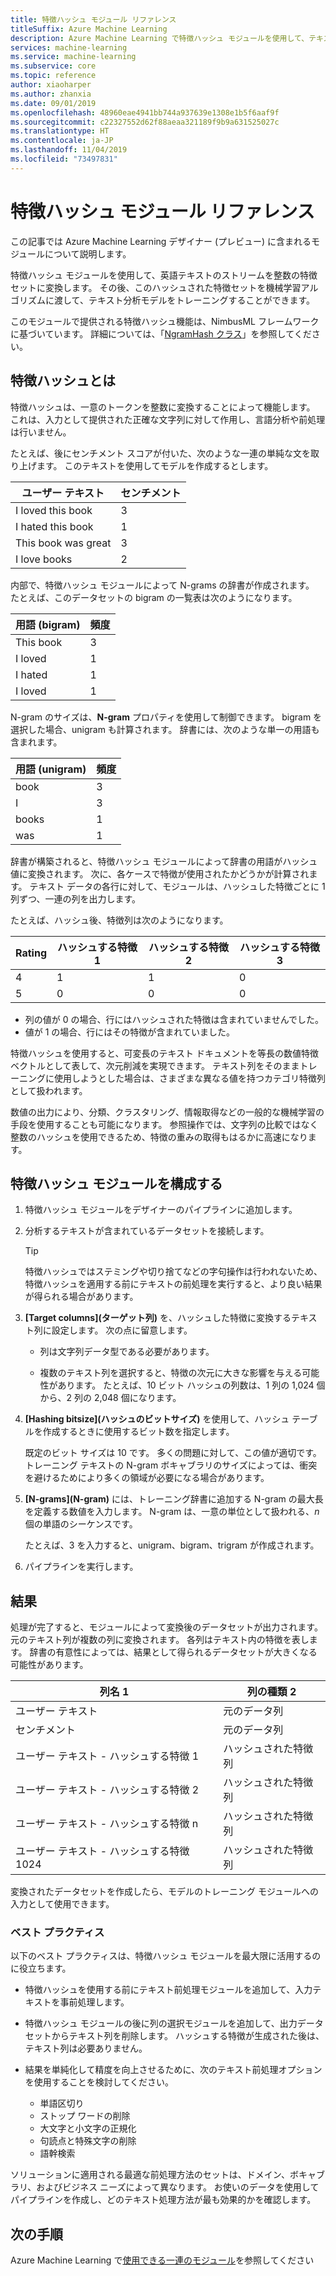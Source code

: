 ```yaml
---
title: 特徴ハッシュ モジュール リファレンス
titleSuffix: Azure Machine Learning
description: Azure Machine Learning で特徴ハッシュ モジュールを使用して、テキスト データの特徴を抽出する方法について説明します。
services: machine-learning
ms.service: machine-learning
ms.subservice: core
ms.topic: reference
author: xiaoharper
ms.author: zhanxia
ms.date: 09/01/2019
ms.openlocfilehash: 48960eae4941bb744a937639e1308e1b5f6aaf9f
ms.sourcegitcommit: c22327552d62f88aeaa321189f9b9a631525027c
ms.translationtype: HT
ms.contentlocale: ja-JP
ms.lasthandoff: 11/04/2019
ms.locfileid: "73497831"
---
```

# <a name="feature-hashing-module-reference"></a>特徴ハッシュ モジュール リファレンス

この記事では Azure Machine Learning デザイナー (プレビュー) に含まれるモジュールについて説明します。

特徴ハッシュ モジュールを使用して、英語テキストのストリームを整数の特徴セットに変換します。 その後、このハッシュされた特徴セットを機械学習アルゴリズムに渡して、テキスト分析モデルをトレーニングすることができます。

このモジュールで提供される特徴ハッシュ機能は、NimbusML フレームワークに基づいています。 詳細については、「[NgramHash クラス](https://docs.microsoft.com/python/api/nimbusml/nimbusml.feature_extraction.text.extractor.ngramhash?view=nimbusml-py-latest)」を参照してください。

## <a name="what-is-feature-hashing"></a>特徴ハッシュとは

特徴ハッシュは、一意のトークンを整数に変換することによって機能します。 これは、入力として提供された正確な文字列に対して作用し、言語分析や前処理は行いません。 

たとえば、後にセンチメント スコアが付いた、次のような一連の単純な文を取り上げます。 このテキストを使用してモデルを作成するとします。

|ユーザー テキスト|センチメント|
|--------------|---------------|
|I loved this book|3|
|I hated this book|1|
|This book was great|3|
|I love books|2|

内部で、特徴ハッシュ モジュールによって N-grams の辞書が作成されます。 たとえば、このデータセットの bigram の一覧表は次のようになります。

|用語 (bigram)|頻度|
|------------|---------------|
|This book|3|
|I loved|1|
|I hated|1|
|I loved|1|

N-gram のサイズは、**N-gram** プロパティを使用して制御できます。 bigram を選択した場合、unigram も計算されます。 辞書には、次のような単一の用語も含まれます。

|用語 (unigram)|頻度|
|------------|---------------|
|book|3|
|I|3|
|books|1|
|was|1|

辞書が構築されると、特徴ハッシュ モジュールによって辞書の用語がハッシュ値に変換されます。 次に、各ケースで特徴が使用されたかどうかが計算されます。 テキスト データの各行に対して、モジュールは、ハッシュした特徴ごとに 1 列ずつ、一連の列を出力します。

たとえば、ハッシュ後、特徴列は次のようになります。

|Rating|ハッシュする特徴 1|ハッシュする特徴 2|ハッシュする特徴 3|
|-----|-----|-----|-----|
|4|1|1|0|
|5|0|0|0|

* 列の値が 0 の場合、行にはハッシュされた特徴は含まれていませんでした。
* 値が 1 の場合、行にはその特徴が含まれていました。

特徴ハッシュを使用すると、可変長のテキスト ドキュメントを等長の数値特徴ベクトルとして表して、次元削減を実現できます。 テキスト列をそのままトレーニングに使用しようとした場合は、さまざまな異なる値を持つカテゴリ特徴列として扱われます。

数値の出力により、分類、クラスタリング、情報取得などの一般的な機械学習の手段を使用することも可能になります。 参照操作では、文字列の比較ではなく整数のハッシュを使用できるため、特徴の重みの取得もはるかに高速になります。

## <a name="configure-the-feature-hashing-module"></a>特徴ハッシュ モジュールを構成する

1.  特徴ハッシュ モジュールをデザイナーのパイプラインに追加します。

1. 分析するテキストが含まれているデータセットを接続します。

    > [!TIP]
    > 特徴ハッシュではステミングや切り捨てなどの字句操作は行われないため、特徴ハッシュを適用する前にテキストの前処理を実行すると、より良い結果が得られる場合があります。 

1. **[Target columns]\(ターゲット列\)** を、ハッシュした特徴に変換するテキスト列に設定します。 次の点に留意します。

    * 列は文字列データ型である必要があります。
    
    * 複数のテキスト列を選択すると、特徴の次元に大きな影響を与える可能性があります。 たとえば、10 ビット ハッシュの列数は、1 列の 1,024 個から、2 列の 2,048 個になります。

1. **[Hashing bitsize]\(ハッシュのビットサイズ\)** を使用して、ハッシュ テーブルを作成するときに使用するビット数を指定します。
    
    既定のビット サイズは 10 です。 多くの問題に対して、この値が適切です。 トレーニング テキストの N-gram ボキャブラリのサイズによっては、衝突を避けるためにより多くの領域が必要になる場合があります。
    
1. **[N-grams]\(N-gram\)** には、トレーニング辞書に追加する N-gram の最大長を定義する数値を入力します。 N-gram は、一意の単位として扱われる、*n* 個の単語のシーケンスです。

    たとえば、3 を入力すると、unigram、bigram、trigram が作成されます。

1. パイプラインを実行します。

## <a name="results"></a>結果

処理が完了すると、モジュールによって変換後のデータセットが出力されます。元のテキスト列が複数の列に変換されます。 各列はテキスト内の特徴を表します。 辞書の有意性によっては、結果として得られるデータセットが大きくなる可能性があります。

|列名 1|列の種類 2|
|-------------------|-------------------|
|ユーザー テキスト|元のデータ列|
|センチメント|元のデータ列|
|ユーザー テキスト - ハッシュする特徴 1|ハッシュされた特徴列|
|ユーザー テキスト - ハッシュする特徴 2|ハッシュされた特徴列|
|ユーザー テキスト - ハッシュする特徴 n|ハッシュされた特徴列|
|ユーザー テキスト - ハッシュする特徴 1024|ハッシュされた特徴列|

変換されたデータセットを作成したら、モデルのトレーニング モジュールへの入力として使用できます。
 
### <a name="best-practices"></a>ベスト プラクティス

以下のベスト プラクティスは、特徴ハッシュ モジュールを最大限に活用するのに役立ちます。

* 特徴ハッシュを使用する前にテキスト前処理モジュールを追加して、入力テキストを事前処理します。 

* 特徴ハッシュ モジュールの後に列の選択モジュールを追加して、出力データ セットからテキスト列を削除します。 ハッシュする特徴が生成された後は、テキスト列は必要ありません。
    
* 結果を単純化して精度を向上させるために、次のテキスト前処理オプションを使用することを検討してください。

    * 単語区切り
    * ストップ ワードの削除
    * 大文字と小文字の正規化
    * 句読点と特殊文字の削除
    * 語幹検索  

ソリューションに適用される最適な前処理方法のセットは、ドメイン、ボキャブラリ、およびビジネス ニーズによって異なります。 お使いのデータを使用してパイプラインを作成し、どのテキスト処理方法が最も効果的かを確認します。

## <a name="next-steps"></a>次の手順
            
Azure Machine Learning で[使用できる一連のモジュール](module-reference.md)を参照してください 
